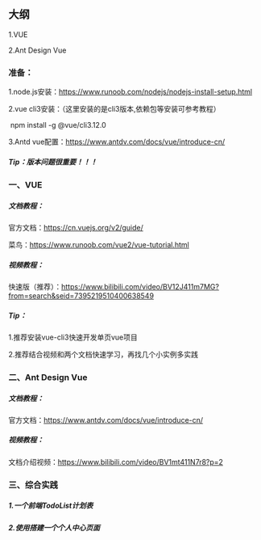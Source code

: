 ## 大纲

1.VUE

2.Ant Design Vue



### 准备：

1.node.js安装：https://www.runoob.com/nodejs/nodejs-install-setup.html

2.vue cli3安装：（这里安装的是cli3版本,依赖包等安装可参考教程）

​	npm install -g @vue/cli3.12.0

3.Antd vue配置：https://www.antdv.com/docs/vue/introduce-cn/

##### Tip：版本问题很重要！！！



### 一、VUE

##### 文档教程：

官方文档：https://cn.vuejs.org/v2/guide/

菜鸟：https://www.runoob.com/vue2/vue-tutorial.html

##### 视频教程：

快速版（推荐）：https://www.bilibili.com/video/BV12J411m7MG?from=search&seid=7395219510400638549

##### Tip：

1.推荐安装vue-cli3快速开发单页vue项目

2.推荐结合视频和两个文档快速学习，再找几个小实例多实践



### 二、Ant Design Vue

##### 文档教程：

官方文档：https://www.antdv.com/docs/vue/introduce-cn/

##### 视频教程：

文档介绍视频：https://www.bilibili.com/video/BV1mt411N7r8?p=2



### 三、综合实践

##### 1.一个前端TodoList计划表

##### 2.使用<a-menu>搭建一个个人中心页面



